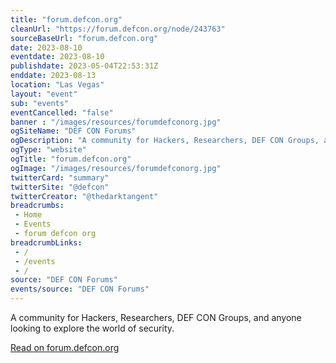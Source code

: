 ```yaml
--- 
title: "forum.defcon.org"
cleanUrl: "https://forum.defcon.org/node/243763"
sourceBaseUrl: "forum.defcon.org"
date: 2023-08-10
eventdate: 2023-08-10
publishdate: 2023-05-04T22:53:31Z
enddate: 2023-08-13
location: "Las Vegas"
layout: "event"
sub: "events"
eventCancelled: "false"
banner : "/images/resources/forumdefconorg.jpg"
ogSiteName: "DEF CON Forums"
ogDescription: "A community for Hackers, Researchers, DEF CON Groups, and anyone looking to explore the world of security."
ogType: "website"
ogTitle: "forum.defcon.org"
ogImage: "/images/resources/forumdefconorg.jpg"
twitterCard: "summary"
twitterSite: "@defcon"
twitterCreator: "@thedarktangent"
breadcrumbs:
 - Home
 - Events
 - forum defcon org
breadcrumbLinks:
 - / 
 - /events
 - / 
source: "DEF CON Forums"
events/source: "DEF CON Forums"
---
```

A community for Hackers, Researchers, DEF CON Groups, and anyone looking to explore the world of security.  
  
[Read on forum.defcon.org](https://forum.defcon.org/node/243763)
